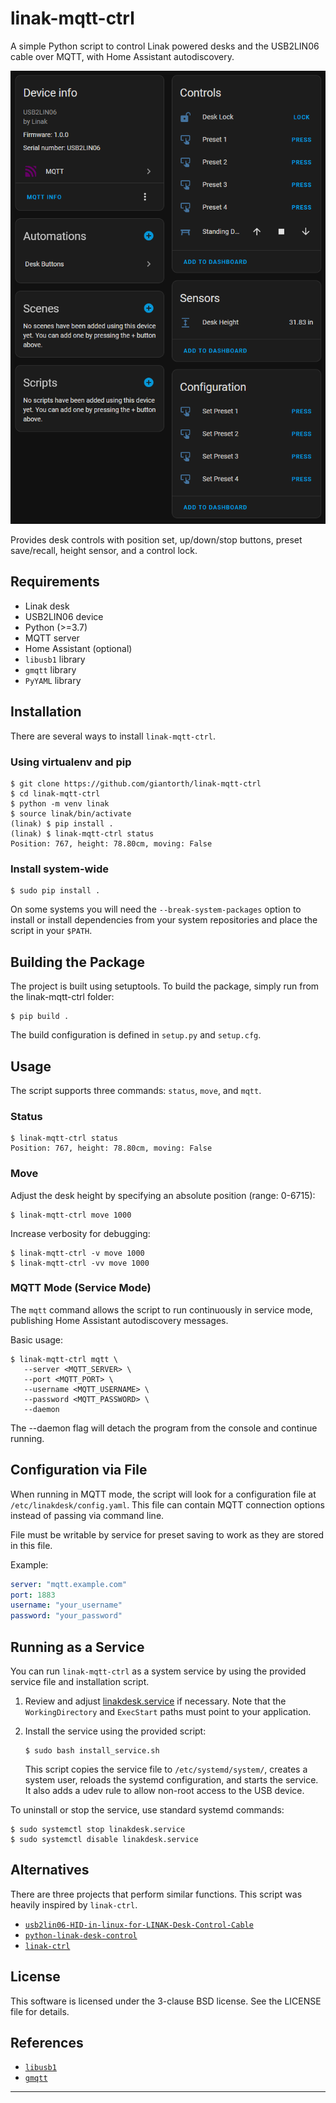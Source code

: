 # linak-mqtt-ctrl

A simple Python script to control Linak powered desks and the USB2LIN06 cable over MQTT, with Home Assistant autodiscovery.

![Home Assistant Controls](image.png)

Provides desk controls with position set, up/down/stop buttons, preset save/recall, height sensor, and a control lock.  

## Requirements

- Linak desk
- USB2LIN06 device
- Python (>=3.7)
- MQTT server
- Home Assistant (optional)
- `libusb1` library
- `gmqtt` library
- `PyYAML` library

## Installation

There are several ways to install `linak-mqtt-ctrl`.

### Using virtualenv and pip

```shell
$ git clone https://github.com/giantorth/linak-mqtt-ctrl
$ cd linak-mqtt-ctrl
$ python -m venv linak
$ source linak/bin/activate
(linak) $ pip install .
(linak) $ linak-mqtt-ctrl status
Position: 767, height: 78.80cm, moving: False
```

### Install system-wide

```shell
$ sudo pip install .
```

On some systems you will need the `--break-system-packages` option to install or install dependencies from your system repositories and place the script in your `$PATH`.

## Building the Package

The project is built using setuptools. To build the package, simply run from the linak-mqtt-ctrl folder:

```shell
$ pip build .
```

The build configuration is defined in `setup.py` and `setup.cfg`.

## Usage

The script supports three commands: `status`, `move`, and `mqtt`.

### Status

```shell
$ linak-mqtt-ctrl status
Position: 767, height: 78.80cm, moving: False
```

### Move

Adjust the desk height by specifying an absolute position (range: 0-6715):

```shell
$ linak-mqtt-ctrl move 1000
```

Increase verbosity for debugging:

```shell
$ linak-mqtt-ctrl -v move 1000
$ linak-mqtt-ctrl -vv move 1000
```

### MQTT Mode (Service Mode)

The `mqtt` command allows the script to run continuously in service mode, publishing Home Assistant autodiscovery messages.

Basic usage:

```shell
$ linak-mqtt-ctrl mqtt \
   --server <MQTT_SERVER> \
   --port <MQTT_PORT> \
   --username <MQTT_USERNAME> \
   --password <MQTT_PASSWORD> \
   --daemon
```

The --daemon flag will detach the program from the console and continue running.

## Configuration via File

When running in MQTT mode, the script will look for a configuration file at `/etc/linakdesk/config.yaml`. This file can contain MQTT connection options instead of passing via command line. 

File must be writable by service for preset saving to work as they are stored in this file.

Example:

```yaml
server: "mqtt.example.com"
port: 1883
username: "your_username"
password: "your_password"
```


## Running as a Service

You can run `linak-mqtt-ctrl` as a system service by using the provided service file and installation script.

1. Review and adjust [linakdesk.service](linakdesk.service) if necessary. Note that the `WorkingDirectory` and `ExecStart` paths must point to your application.

2. Install the service using the provided script:

   ```shell
   $ sudo bash install_service.sh
   ```

   This script copies the service file to `/etc/systemd/system/`, creates a system user, reloads the systemd configuration, and starts the service. It also adds a udev rule to allow non-root access to the USB device.

To uninstall or stop the service, use standard systemd commands:

```shell
$ sudo systemctl stop linakdesk.service
$ sudo systemctl disable linakdesk.service
```

## Alternatives

There are three projects that perform similar functions. This script was heavily inspired by `linak-ctrl`.

- [`usb2lin06-HID-in-linux-for-LINAK-Desk-Control-Cable`](https://github.com/UrbanskiDawid/usb2lin06-HID-in-linux-for-LINAK-Desk-Control-Cable)
- [`python-linak-desk-control`](https://github.com/monofox/python-linak-desk-control)
- [`linak-ctrl`](https://github.com/gryf/linak-ctrl)

## License

This software is licensed under the 3-clause BSD license. See the LICENSE file for details.

## References

- [`libusb1`](https://github.com/vpelletier/python-libusb1)
- [`gmqtt`](https://github.com/wialon/gmqtt)

---